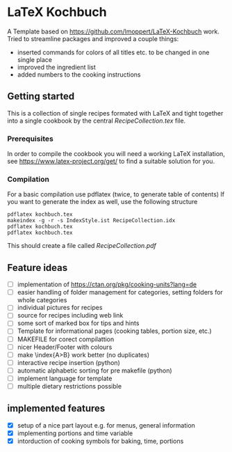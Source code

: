 # LaTeX Kochbuch
A Template based on https://github.com/lmoppert/LaTeX-Kochbuch work.
Tried to streamline packages and improved a couple things:
- inserted commands for colors of all titles etc. to be changed in one single place
- improved the ingredient list
- added numbers to the cooking instructions

## Getting started
This is a collection of single recipes formated with LaTeX and tight together into a single cookbook by the central *RecipeCollection.tex* file.

### Prerequisites
In order to compile the cookbook you will need a working LaTeX installation, see https://www.latex-project.org/get/ to find a suitable solution for you.

### Compilation
For a basic compilation use pdflatex (twice, to generate table of contents)
If you want to generate the index as well, use the following structure
```
pdflatex kochbuch.tex
makeindex -g -r -s IndexStyle.ist RecipeCollection.idx
pdflatex kochbuch.tex
pdflatex kochbuch.tex
```
This should create a file called *RecipeCollection.pdf*

## Feature ideas
- [ ] implementation of https://ctan.org/pkg/cooking-units?lang=de
- [ ] easier handling of folder management for categories, setting folders for whole categories
- [ ] individual pictures for recipes
- [ ] source for recipes including web link
- [ ] some sort of marked box for tips and hints
- [ ] Template for informational pages (cooking tables, portion size, etc.)
- [ ] MAKEFILE for corect compilattion
- [ ] nicer Header/Footer with colours
- [ ] make \index{A>B} work better (no duplicates)
- [ ] interactive recipe insertion (python)
- [ ] automatic alphabetic sorting for pre makefile (python)
- [ ] implement language for template
- [ ] multiple dietary restrictions possible

## implemented features

- [x] setup of a nice part layout e.g. for menus, general information 
- [x] implementing portions and time variable
- [x] intorduction of cooking symbols for baking, time, portions
